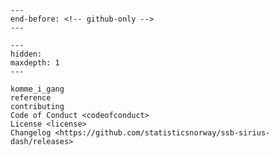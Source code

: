 ```{include} ../README.md
---
end-before: <!-- github-only -->
---
```

[komme i gang]: komme_i_gang
[license]: license
[contributor guide]: contributing
[command-line reference]: reference

```{toctree}
---
hidden:
maxdepth: 1
---

komme_i_gang
reference
contributing
Code of Conduct <codeofconduct>
License <license>
Changelog <https://github.com/statisticsnorway/ssb-sirius-dash/releases>
```
